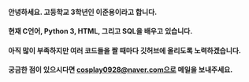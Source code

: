 #### 안녕하세요. 고등학교 3학년인 이준용이라고 합니다.
#### 현재 C언어, Python 3, HTML, 그리고 SQL을 배우고 있습니다.
#### 아직 많이 부족하지만 여러 코드들을 짤 때마다 깃허브에 올리도록 노력하겠습니다.
#### 궁금한 점이 있으시다면 cosplay0928@naver.com으로 메일을 보내주세요.
